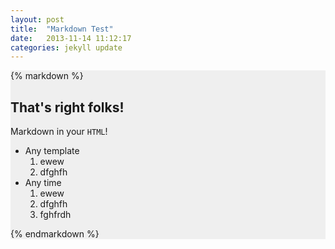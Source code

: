 ```yaml
---
layout: post
title:  "Markdown Test"
date:   2013-11-14 11:12:17
categories: jekyll update
---
```


<div style='background-color: rgba(225,225,225,0.5);'>

{% markdown %}


## That's right folks!

Markdown in your `HTML`!


- Any template
  1. ewew
  1. dfghfh
- Any time
  1. ewew
  1. dfghfh
  1. fghfrdh

{% endmarkdown %}

</div>


